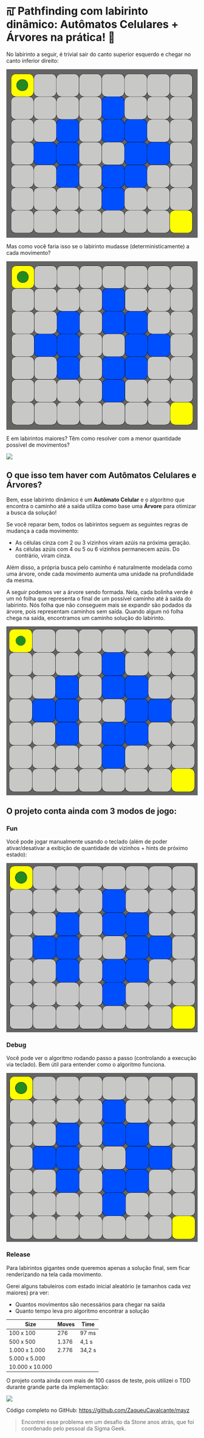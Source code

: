 # ꡌ‍ Pathfinding com labirinto dinâmico: Autômatos Celulares + Árvores na prática! 🌳

No labirinto a seguir, é trivial sair do canto superior esquerdo e chegar no canto inferior direito:

<p align="center">
  <img src="docs/01_Trivial.gif" style="display: block; margin: 0 auto" />
</p>

Mas como você faria isso se o labirinto mudasse (deterministicamente) a cada movimento?

<p align="center">
  <img src="docs/02_Dynamic.gif" style="display: block; margin: 0 auto" />
</p>

E em labirintos maiores? Têm como resolver com a menor quantidade possível de movimentos?

<p align="center">
  <img src="docs/03_PacMan.gif" style="display: block; margin: 0 auto" />
</p>

## O que isso tem haver com Autômatos Celulares e Árvores?

Bem, esse labirinto dinâmico é um **Autômato Celular** e o algoritmo que encontra o caminho até a saída utiliza como base uma **Árvore** para otimizar a busca da solução!

Se você reparar bem, todos os labirintos seguem as seguintes regras de mudança a cada movimento:

- As células cinza com 2 ou 3 vizinhos viram azúis na próxima geração.
- As células azúis com 4 ou 5 ou 6 vizinhos permanecem azúis. Do contrário, viram cinza.

Além disso, a própria busca pelo caminho é naturalmente modelada como uma árvore, onde cada movimento aumenta uma unidade na profundidade da mesma.

A seguir podemos ver a árvore sendo formada. Nela, cada bolinha verde é um nó folha que representa o final de um possível caminho até à saída do labirinto. Nós folha que não conseguem mais se expandir são podados da árvore, pois representam caminhos sem saída. Quando algum nó folha chega na saída, encontramos um caminho solução do labirinto.

<p align="center">
  <img src="docs/04_Tree.gif" style="display: block; margin: 0 auto" />
</p>

## O projeto conta ainda com 3 modos de jogo:

### Fun

Você pode jogar manualmente usando o teclado (além de poder ativar/desativar a exibição de quantidade de vizinhos + hints de próximo estado):

<p align="center">
  <img src="docs/05_FunMode.gif" style="display: block; margin: 0 auto" />
</p>

### Debug

Você pode ver o algoritmo rodando passo a passo (controlando a execução via teclado). Bem útil para entender como o algoritmo funciona.

<p align="center">
  <img src="docs/06_Debug.gif" style="display: block; margin: 0 auto" />
</p>

### Release

Para labirintos gigantes onde queremos apenas a solução final, sem ficar renderizando na tela cada movimento.

Gerei alguns tabuleiros com estado inicial aleatório (e tamanhos cada vez maiores) pra ver:

- Quantos movimentos são necessários para chegar na saída
- Quanto tempo leva pro algoritmo encontrar a solução

| Size                  | Moves | Time   |
|-----------------------|-------|--------|
| 100 x 100             | 276   | 97 ms  |
| 500 x 500             | 1.376 | 4,1 s  |
| 1.000 x 1.000         | 2.776 | 34,2 s |
| 5.000 x 5.000         |       |        |
| 10.000 x 10.000       |       |        |

O projeto conta ainda com mais de 100 casos de teste, pois utilizei o TDD durante grande parte da implementação:

<p align="center">
  <img src="docs/07_Tests.gif" style="display: block; margin: 0 auto" />
</p>

Código completo no GitHub: https://github.com/ZaqueuCavalcante/mayz

> Encontrei esse problema em um desafio da Stone anos atrás, que foi coordenado pelo pessoal da Sigma Geek.
